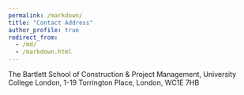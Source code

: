 ```yaml
---
permalink: /markdown/
title: "Contact Address"
author_profile: true
redirect_from: 
  - /md/
  - /markdown.html
---
```


The Bartlett School of Construction & Project Management, University College London, 1-19 Torrington Place, London, WC1E 7HB



